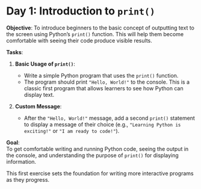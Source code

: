 # Day 1: Introduction to `print()`

**Objective**: To introduce beginners to the basic concept of outputting text to the screen using Python’s `print()` function. This will help them become comfortable with seeing their code produce visible results.

**Tasks**:

1. **Basic Usage of `print()`**:
   - Write a simple Python program that uses the `print()` function.
   - The program should print `"Hello, World!"` to the console. This is a classic first program that allows learners to see how Python can display text.
   
2. **Custom Message**:
   - After the `"Hello, World!"` message, add a second `print()` statement to display a message of their choice (e.g., `"Learning Python is exciting!"` or `"I am ready to code!"`).
   
**Goal**:  
To get comfortable writing and running Python code, seeing the output in the console, and understanding the purpose of `print()` for displaying information. 

This first exercise sets the foundation for writing more interactive programs as they progress.
